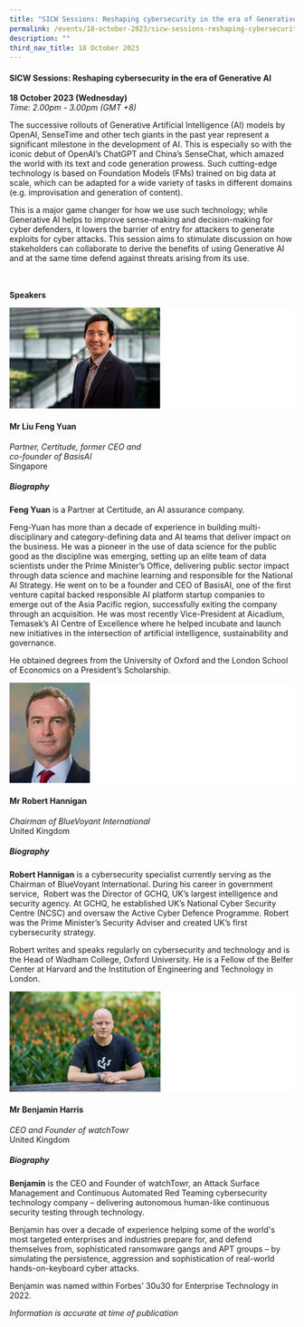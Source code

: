 ```yaml
---
title: "SICW Sessions: Reshaping cybersecurity in the era of Generative AI"
permalink: /events/18-october-2023/sicw-sessions-reshaping-cybersecurity-in-the-era-of-generative-ai/
description: ""
third_nav_title: 18 October 2023
---
```

#### **SICW Sessions: Reshaping cybersecurity in the era of Generative AI**

**18 October 2023 (Wednesday)**  
*Time: 2.00pm - 3.00pm (GMT +8)*

The successive rollouts of Generative Artificial Intelligence (AI) models by OpenAI, SenseTime and other tech giants in the past year represent a significant milestone in the development of AI. This is especially so with the iconic debut of OpenAI’s ChatGPT and China’s SenseChat, which amazed the world with its text and code generation prowess. Such cutting-edge technology is based on Foundation Models (FMs) trained on big data at scale, which can be adapted for a wide variety of tasks in different domains (e.g. improvisation and generation of content). 

This is a major game changer for how we use such technology; while Generative AI helps to improve sense-making and decision-making for cyber defenders, it lowers the barrier of entry for attackers to generate exploits for cyber attacks. This session aims to stimulate discussion on how stakeholders can collaborate to derive the benefits of using Generative AI and at the same time defend against threats arising from its use.
<br><br><br>

**Speakers** 

![](/images/mr%20liu%20feng%20yuan%201.png)

#### **Mr Liu Feng Yuan**

*Partner, Certitude, former CEO and <br> co-founder of BasisAI*
<br>Singapore

##### **Biography**
**Feng Yuan**&nbsp;is a Partner at Certitude, an AI assurance company.

Feng-Yuan has more than a decade of experience in building multi-disciplinary and category-defining data and AI teams that deliver impact on the business. He was a pioneer in the use of data science for the public good as the discipline was emerging, setting up an elite team of data scientists under the Prime Minister’s Office, delivering public sector impact through data science and machine learning and responsible for the National AI Strategy. He went on to be a founder and CEO of BasisAI, one of the first venture capital backed responsible AI platform startup companies to emerge out of the Asia Pacific region, successfully exiting the company through an acquisition. He was most recently Vice-President at Aicadium, Temasek’s AI Centre of Excellence where he helped incubate and launch new initiatives in the intersection of artificial intelligence, sustainability and governance.&nbsp;&nbsp;&nbsp;

He obtained degrees from the University of Oxford and the London School of Economics on a President’s Scholarship.

![](/images/mr%20robert%20hannigan%201.png)

#### **Mr Robert Hannigan**

*Chairman of BlueVoyant International*
<br>United Kingdom

##### **Biography**

**Robert Hannigan** is a cybersecurity specialist currently serving as the Chairman of BlueVoyant International. During his career in government service,&nbsp; Robert was the Director of GCHQ, UK’s largest intelligence and security agency. At GCHQ, he established UK’s National Cyber Security Centre (NCSC) and oversaw the Active Cyber Defence Programme. Robert was the Prime Minister’s Security Adviser and created UK’s first cybersecurity strategy.&nbsp;

Robert writes and speaks regularly on cybersecurity and technology and is the Head of Wadham College, Oxford University. He is a Fellow of the Belfer Center at Harvard and the Institution of Engineering and Technology in London.

![](/images/mr%20benjamin%20harris.png)

#### **Mr Benjamin Harris**

*CEO and Founder of watchTowr*
<br>United Kingdom

##### **Biography**

**Benjamin** is the CEO and Founder of watchTowr, an Attack Surface Management and Continuous Automated Red Teaming cybersecurity technology company – delivering autonomous human-like continuous security testing through technology.&nbsp;

Benjamin has over a decade of experience helping some of the world's most targeted enterprises and industries prepare for, and defend themselves from, sophisticated ransomware gangs and APT groups – by simulating the persistence, aggression and sophistication of real-world hands-on-keyboard cyber attacks.  

Benjamin was named within Forbes’ 30u30 for Enterprise Technology in 2022.


*Information is accurate at time of publication*